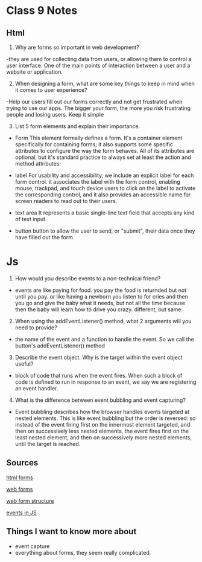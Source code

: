 # Class 9 Notes

## Html

1. Why are forms so important in web development?

-they are used for collecting data from users, or allowing them to control a user interface. One of the main points of interaction between a user and a website or application. 

2. When designing a form, what are some key things to keep in mind when it comes to user experience? 

-Help our users fill out our forms correctly and not get frustrated when trying to use our apps. The bigger your form, the more you risk frustrating people and losing users. Keep it simple

3. List 5 form elements and explain their importance.

- Form
This element formally defines a form. It's a container element specifically for containing forms; it also supports some specific attributes to configure the way the form behaves. All of its attributes are optional, but it's standard practice to always set at least the action and method attributes:

- label
For usability and accessibility, we include an explicit label for each form control. it associates the label with the form control, enabling mouse, trackpad, and touch device users to click on the label to activate the corresponding control, and it also provides an accessible name for screen readers to read out to their users. 

- text area
It represents a basic single-line text field that accepts any kind of text input.

- button
button to allow the user to send, or "submit", their data once they have filled out the form. 

# Js

1. How would you describe events to a non-technical friend?

- events are like paying for food. you pay the food is returnded but not until you pay. or like having a newborn you listen to for cries and then you go and give the baby what it needs, but not all the time because then the baby will learn how to drive you crazy. different, but same.

2. When using the addEventListener() method, what 2 arguments will you need to provide?

- the name of the event and a function to handle the event. So we call the button's addEventListener() method

3. Describe the event object. Why is the target within the event object useful?

- block of code that runs when the event fires. When such a block of code is defined to run in response to an event, we say we are registering an event handler. 

4. What is the difference between event bubbling and event capturing?

- Event bubbling describes how the browser handles events targeted at nested elements.
This is like event bubbling but the order is reversed: so instead of the event firing first on the innermost element targeted, and then on successively less nested elements, the event fires first on the least nested element, and then on successively more nested elements, until the target is reached.



## Sources
[html forms](https://developer.mozilla.org/en-US/docs/Learn/Forms)

[web forms](https://developer.mozilla.org/en-US/docs/Learn/Forms/Your_first_form)

[web form structure](https://developer.mozilla.org/en-US/docs/Learn/Forms/How_to_structure_a_web_form)

[events in JS](https://developer.mozilla.org/en-US/docs/Learn/JavaScript/Building_blocks/Events)

## Things I want to know more about

- event capture
- everything about forms, they seem really complicated.